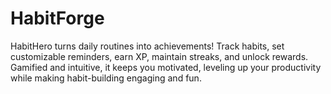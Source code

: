 # HabitForge
HabitHero turns daily routines into achievements! Track habits, set customizable reminders, earn XP, maintain streaks, and unlock rewards. Gamified and intuitive, it keeps you motivated, leveling up your productivity while making habit-building engaging and fun.
